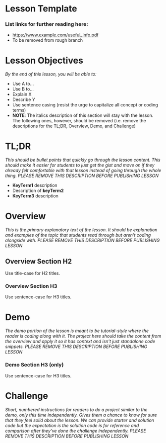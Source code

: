 # Lesson Template

### List links for further reading here:

- https://www.example.com/useful_info.pdf
- To be removed from rough branch

# Lesson Objectives

*By the end of this lesson, you will be able to:*

- Use A to...
- Use B to...
- Explain X
- Describe Y
- Use sentence casing (resist the urge to capitalize all concept or coding terms)
- **NOTE**: The italics description of this section will stay with the lesson.  The following ones, however, should be removed (i.e. remove the descriptions for the TL;DR, Overview, Demo, and Challenge)

# TL;DR

*This should be bullet points that quickly go through the lesson content. This should make it easier for students to just get the gist and move on if they already felt comfortable with that lesson instead of going through the whole thing. PLEASE REMOVE THIS DESCRIPTION BEFORE PUBLISHING LESSON*

- **KeyTerm1** description
- Description of **keyTerm2**
- **KeyTerm3** description

# Overview

*This is the primary explanatory text of the lesson. It should be explanation and examples of the topic that students read through but aren't coding alongside with. PLEASE REMOVE THIS DESCRIPTION BEFORE PUBLISHING LESSON*

## Overview Section H2

Use title-case for H2 titles.

### Overview Section H3

Use sentence-case for H3 titles.

# Demo

*The demo portion of the lesson is meant to be tutorial-style where the reader is coding along with it. The project here should take the content from the overview and apply it so it has context and isn't just standalone code snippets. PLEASE REMOVE THIS DESCRIPTION BEFORE PUBLISHING LESSON*

### Demo Section H3 (only)

Use sentence-case for H3 titles.

# Challenge

*Short, numbered instructions for readers to do a project similar to the demo, only this time independently. Gives them a chance to know for sure that they feel solid about the lesson. We can provide starter and solution code but the expectation is the solution code is for reference and comparison after they’ve done the challenge independently. PLEASE REMOVE THIS DESCRIPTION BEFORE PUBLISHING LESSON*
